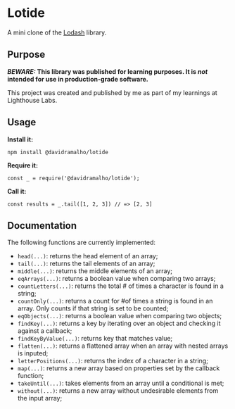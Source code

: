 # Lotide

A mini clone of the [Lodash](https://lodash.com) library.

## Purpose

**_BEWARE:_ This library was published for learning purposes. It is _not_ intended for use in production-grade software.**

This project was created and published by me as part of my learnings at Lighthouse Labs. 

## Usage

**Install it:**

`npm install @davidramalho/lotide`

**Require it:**

`const _ = require('@davidramalho/lotide');`

**Call it:**

`const results = _.tail([1, 2, 3]) // => [2, 3]`

## Documentation

The following functions are currently implemented:

* `head(...)`: returns the head element of an array;
* `tail(...)`: returns the tail elements of an array;
* `middle(...)`: returns the middle elements of an array;
* `eqArrays(...)`: returns a boolean value when comparing two arrays;
* `countLetters(...)`: returns the total # of times a character is found in a string;
* `countOnly(...)`: returns a count for #of times a string is found in an array. Only counts if that string is set to be counted;
* `eqObjects(...)`: returns a boolean value when comparing two objects;
* `findKey(...)`: returns a key by iterating over an object and checking it against a callback;
* `findKeyByValue(...)`: returns key that matches value;
* `flatten(...)`: returns a flattened array when an array with nested arrays is inputed;
* `letterPositions(...)`: returns the index of a character in a string;
* `map(...)`: returns a new array based on properties set by the callback function;
* `takeUntil(...)`: takes elements from an array until a conditional is met;
* `without(...)`: returns a new array without undesirable elements from the input array;